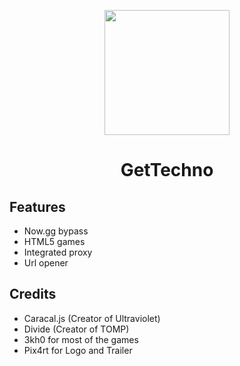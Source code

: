 <p align="center"><img src="https://useincog.tk/img/logo.PNG" height="200">
</p>

<h1 align="center">GetTechno</h1>

## Features

- Now.gg bypass
- HTML5 games
- Integrated proxy
- Url opener

## Credits

- Caracal.js (Creator of Ultraviolet)
- Divide (Creator of TOMP)
- 3kh0 for most of the games
- Pix4rt for Logo and Trailer
